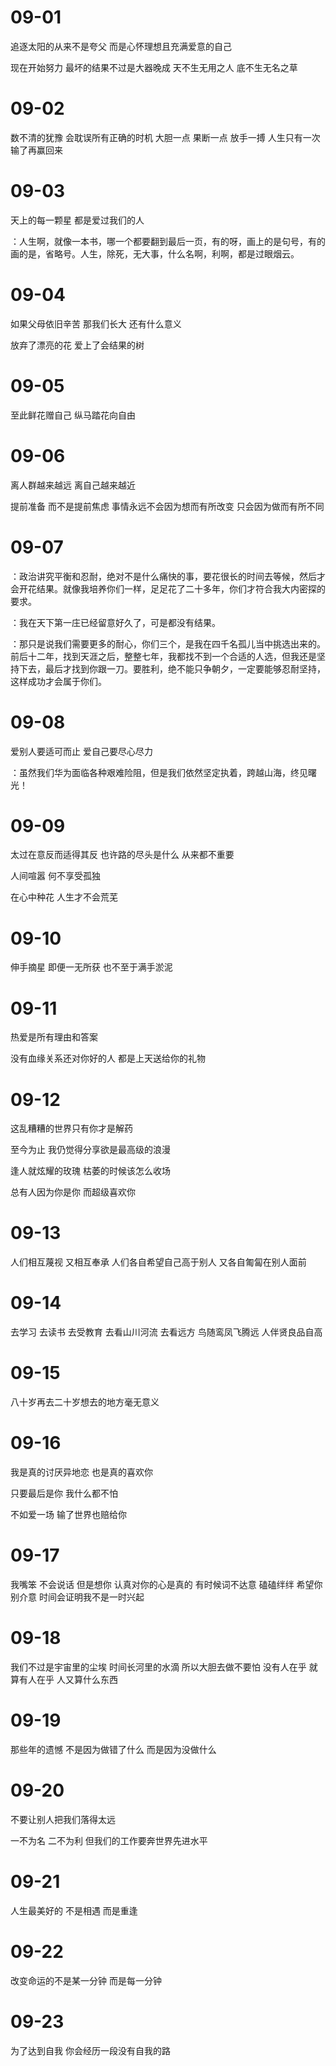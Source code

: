 # 09-01

追逐太阳的从来不是夸父 而是心怀理想且充满爱意的自己

现在开始努力 最坏的结果不过是大器晚成 天不生无用之人 底不生无名之草

# 09-02

数不清的犹豫 会耽误所有正确的时机 大胆一点 果断一点 放手一搏 人生只有一次 输了再赢回来

# 09-03

天上的每一颗星 都是爱过我们的人

：人生啊，就像一本书，哪一个都要翻到最后一页，有的呀，画上的是句号，有的画的是，省略号。人生，除死，无大事，什么名啊，利啊，都是过眼烟云。

# 09-04

如果父母依旧辛苦 那我们长大 还有什么意义

放弃了漂亮的花 爱上了会结果的树

# 09-05

至此鲜花赠自己 纵马踏花向自由

# 09-06

离人群越来越远 离自己越来越近

提前准备 而不是提前焦虑 事情永远不会因为想而有所改变 只会因为做而有所不同

# 09-07

：政治讲究平衡和忍耐，绝对不是什么痛快的事，要花很长的时间去等候，然后才会开花结果。就像我培养你们一样，足足花了二十多年，你们才符合我大内密探的要求。

：我在天下第一庄已经留意好久了，可是都没有结果。

：那只是说我们需要更多的耐心，你们三个，是我在四千名孤儿当中挑选出来的。前后十二年，找到天涯之后，整整七年，我都找不到一个合适的人选，但我还是坚持下去，最后才找到你跟一刀。要胜利，绝不能只争朝夕，一定要能够忍耐坚持，这样成功才会属于你们。

# 09-08

爱别人要适可而止 爱自己要尽心尽力

：虽然我们华为面临各种艰难险阻，但是我们依然坚定执着，跨越山海，终见曙光！

# 09-09

太过在意反而适得其反 也许路的尽头是什么 从来都不重要

人间喧嚣 何不享受孤独

在心中种花 人生才不会荒芜

# 09-10

伸手摘星 即便一无所获 也不至于满手淤泥

# 09-11

热爱是所有理由和答案

没有血缘关系还对你好的人 都是上天送给你的礼物

# 09-12

这乱糟糟的世界只有你才是解药

至今为止 我仍觉得分享欲是最高级的浪漫

逢人就炫耀的玫瑰 枯萎的时候该怎么收场

总有人因为你是你 而超级喜欢你

# 09-13

人们相互蔑视 又相互奉承 人们各自希望自己高于别人 又各自匍匐在别人面前

# 09-14

去学习 去读书 去受教育 去看山川河流 去看远方 鸟随鸾凤飞腾远 人伴贤良品自高

# 09-15

八十岁再去二十岁想去的地方毫无意义

# 09-16

我是真的讨厌异地恋 也是真的喜欢你

只要最后是你 我什么都不怕

不如爱一场 输了世界也赔给你

# 09-17

我嘴笨 不会说话 但是想你 认真对你的心是真的  有时候词不达意 磕磕绊绊 希望你别介意 时间会证明我不是一时兴起

# 09-18

我们不过是宇宙里的尘埃 时间长河里的水滴 所以大胆去做不要怕 没有人在乎 就算有人在乎 人又算什么东西

# 09-19

那些年的遗憾 不是因为做错了什么 而是因为没做什么

# 09-20

不要让别人把我们落得太远

一不为名 二不为利 但我们的工作要奔世界先进水平

# 09-21

人生最美好的 不是相遇 而是重逢

# 09-22

改变命运的不是某一分钟 而是每一分钟

# 09-23

为了达到自我 你会经历一段没有自我的路
